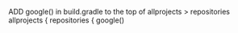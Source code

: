 ADD google() in build.gradle to the top of allprojects > repositories
allprojects {
    repositories {
        google()